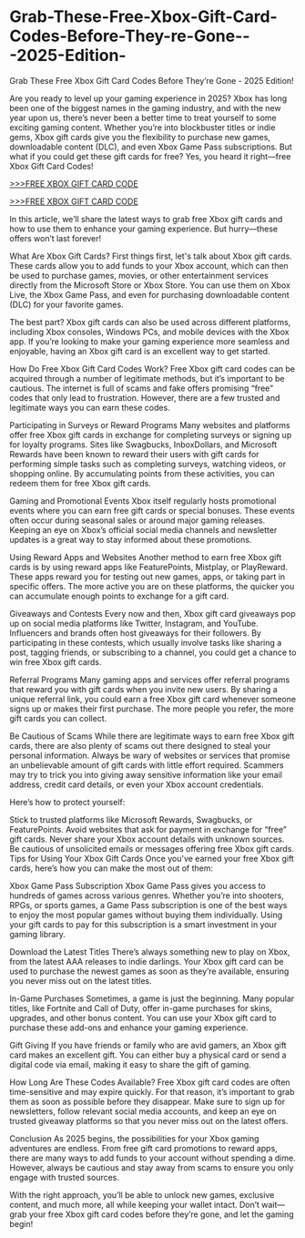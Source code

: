 # Grab-These-Free-Xbox-Gift-Card-Codes-Before-They-re-Gone---2025-Edition-
Grab These Free Xbox Gift Card Codes Before They’re Gone - 2025 Edition!

Are you ready to level up your gaming experience in 2025? Xbox has long been one of the biggest names in the gaming industry, and with the new year upon us, there’s never been a better time to treat yourself to some exciting gaming content. Whether you’re into blockbuster titles or indie gems, Xbox gift cards give you the flexibility to purchase new games, downloadable content (DLC), and even Xbox Game Pass subscriptions. But what if you could get these gift cards for free? Yes, you heard it right—free Xbox Gift Card Codes!

[>>>FREE XBOX GIFT CARD CODE](https://rahhat.xyz/allgift/)

[>>>FREE XBOX GIFT CARD CODE](https://rahhat.xyz/allgift/)

In this article, we’ll share the latest ways to grab free Xbox gift cards and how to use them to enhance your gaming experience. But hurry—these offers won’t last forever!

What Are Xbox Gift Cards?
First things first, let's talk about Xbox gift cards. These cards allow you to add funds to your Xbox account, which can then be used to purchase games, movies, or other entertainment services directly from the Microsoft Store or Xbox Store. You can use them on Xbox Live, the Xbox Game Pass, and even for purchasing downloadable content (DLC) for your favorite games.

The best part? Xbox gift cards can also be used across different platforms, including Xbox consoles, Windows PCs, and mobile devices with the Xbox app. If you’re looking to make your gaming experience more seamless and enjoyable, having an Xbox gift card is an excellent way to get started.

How Do Free Xbox Gift Card Codes Work?
Free Xbox gift card codes can be acquired through a number of legitimate methods, but it’s important to be cautious. The internet is full of scams and fake offers promising “free” codes that only lead to frustration. However, there are a few trusted and legitimate ways you can earn these codes.

Participating in Surveys or Reward Programs
Many websites and platforms offer free Xbox gift cards in exchange for completing surveys or signing up for loyalty programs. Sites like Swagbucks, InboxDollars, and Microsoft Rewards have been known to reward their users with gift cards for performing simple tasks such as completing surveys, watching videos, or shopping online. By accumulating points from these activities, you can redeem them for free Xbox gift cards.

Gaming and Promotional Events
Xbox itself regularly hosts promotional events where you can earn free gift cards or special bonuses. These events often occur during seasonal sales or around major gaming releases. Keeping an eye on Xbox’s official social media channels and newsletter updates is a great way to stay informed about these promotions.

Using Reward Apps and Websites
Another method to earn free Xbox gift cards is by using reward apps like FeaturePoints, Mistplay, or PlayReward. These apps reward you for testing out new games, apps, or taking part in specific offers. The more active you are on these platforms, the quicker you can accumulate enough points to exchange for a gift card.

Giveaways and Contests
Every now and then, Xbox gift card giveaways pop up on social media platforms like Twitter, Instagram, and YouTube. Influencers and brands often host giveaways for their followers. By participating in these contests, which usually involve tasks like sharing a post, tagging friends, or subscribing to a channel, you could get a chance to win free Xbox gift cards.

Referral Programs
Many gaming apps and services offer referral programs that reward you with gift cards when you invite new users. By sharing a unique referral link, you could earn a free Xbox gift card whenever someone signs up or makes their first purchase. The more people you refer, the more gift cards you can collect.

Be Cautious of Scams
While there are legitimate ways to earn free Xbox gift cards, there are also plenty of scams out there designed to steal your personal information. Always be wary of websites or services that promise an unbelievable amount of gift cards with little effort required. Scammers may try to trick you into giving away sensitive information like your email address, credit card details, or even your Xbox account credentials.

Here’s how to protect yourself:

Stick to trusted platforms like Microsoft Rewards, Swagbucks, or FeaturePoints.
Avoid websites that ask for payment in exchange for “free” gift cards.
Never share your Xbox account details with unknown sources.
Be cautious of unsolicited emails or messages offering free Xbox gift cards.
Tips for Using Your Xbox Gift Cards
Once you've earned your free Xbox gift cards, here’s how you can make the most out of them:

Xbox Game Pass Subscription
Xbox Game Pass gives you access to hundreds of games across various genres. Whether you’re into shooters, RPGs, or sports games, a Game Pass subscription is one of the best ways to enjoy the most popular games without buying them individually. Using your gift cards to pay for this subscription is a smart investment in your gaming library.

Download the Latest Titles
There’s always something new to play on Xbox, from the latest AAA releases to indie darlings. Your Xbox gift card can be used to purchase the newest games as soon as they’re available, ensuring you never miss out on the latest titles.

In-Game Purchases
Sometimes, a game is just the beginning. Many popular titles, like Fortnite and Call of Duty, offer in-game purchases for skins, upgrades, and other bonus content. You can use your Xbox gift card to purchase these add-ons and enhance your gaming experience.

Gift Giving
If you have friends or family who are avid gamers, an Xbox gift card makes an excellent gift. You can either buy a physical card or send a digital code via email, making it easy to share the gift of gaming.

How Long Are These Codes Available?
Free Xbox gift card codes are often time-sensitive and may expire quickly. For that reason, it’s important to grab them as soon as possible before they disappear. Make sure to sign up for newsletters, follow relevant social media accounts, and keep an eye on trusted giveaway platforms so that you never miss out on the latest offers.

Conclusion
As 2025 begins, the possibilities for your Xbox gaming adventures are endless. From free gift card promotions to reward apps, there are many ways to add funds to your account without spending a dime. However, always be cautious and stay away from scams to ensure you only engage with trusted sources.

With the right approach, you’ll be able to unlock new games, exclusive content, and much more, all while keeping your wallet intact. Don’t wait—grab your free Xbox gift card codes before they’re gone, and let the gaming begin!

